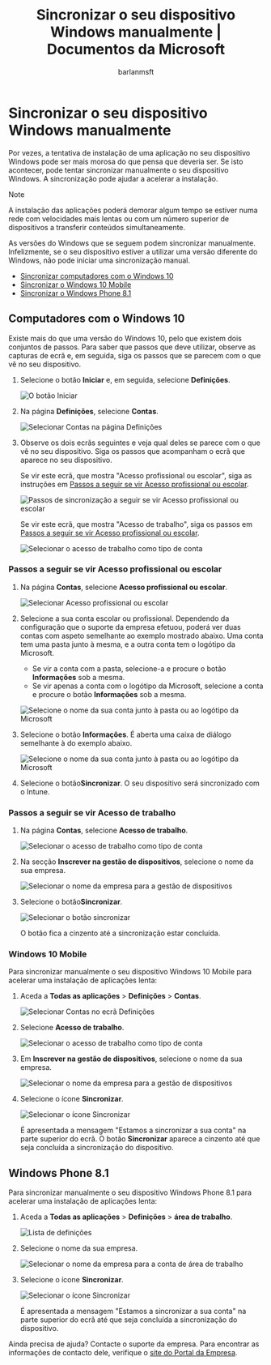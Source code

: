 ﻿---
title: Sincronizar o seu dispositivo Windows manualmente | Documentos da Microsoft
description: 
keywords: 
author: barlanmsft
ms.author: barlan
manager: dougeby
ms.date: 05/19/2017
ms.topic: article
ms.prod: 
ms.service: microsoft-intune
ms.technology: 
ms.assetid: 443c6de7-5187-4dc4-b844-6085a0c659bd
searchScope:
- User help
ROBOTS: 
ms.reviewer: priyar
ms.suite: ems
ms.custom: intune-enduser
ms.openlocfilehash: 6d3b0fb8ea462656602ee9b4e58200d3c2e755a9
ms.sourcegitcommit: a41ad9988a8c14e6b15123a9ea9bc29ac437a4ce
ms.translationtype: HT
ms.contentlocale: pt-PT
ms.lasthandoff: 01/25/2018
---
# <a name="sync-your-windows-device-manually"></a>Sincronizar o seu dispositivo Windows manualmente

Por vezes, a tentativa de instalação de uma aplicação no seu dispositivo Windows pode ser mais morosa do que pensa que deveria ser. Se isto acontecer, pode tentar sincronizar manualmente o seu dispositivo Windows. A sincronização pode ajudar a acelerar a instalação.

> [!Note]
> A instalação das aplicações poderá demorar algum tempo se estiver numa rede com velocidades mais lentas ou com um número superior de dispositivos a transferir conteúdos simultaneamente.

As versões do Windows que se seguem podem sincronizar manualmente. Infelizmente, se o seu dispositivo estiver a utilizar uma versão diferente do Windows, não pode iniciar uma sincronização manual.

* [Sincronizar computadores com o Windows 10](#windows-10-desktop)
* [Sincronizar o Windows 10 Mobile](#windows-10-mobile)
* [Sincronizar o Windows Phone 8.1](#windows-phone-81)

## <a name="windows-10-desktop"></a>Computadores com o Windows 10
Existe mais do que uma versão do Windows 10, pelo que existem dois conjuntos de passos. Para saber que passos que deve utilizar, observe as capturas de ecrã e, em seguida, siga os passos que se parecem com o que vê no seu dispositivo.

1. Selecione o botão **Iniciar** e, em seguida, selecione **Definições**.

    ![O botão Iniciar](./media/win10pc-sync-1-start-button.png)

2. Na página **Definições**, selecione **Contas**.

    ![Selecionar Contas na página Definições](./media/win10pc-sync-2-settings-accounts.png)

3. Observe os dois ecrãs seguintes e veja qual deles se parece com o que vê no seu dispositivo. Siga os passos que acompanham o ecrã que aparece no seu dispositivo.

    Se vir este ecrã, que mostra "Acesso profissional ou escolar", siga as instruções em [Passos a seguir se vir Acesso profissional ou escolar](#steps-to-follow-if-you-see-access-work-or-school).

    ![Passos de sincronização a seguir se vir Acesso profissional ou escolar](./media/w10-enroll-rs1-connect-to-work-or-school.png)

    Se vir este ecrã, que mostra "Acesso de trabalho", siga os passos em [Passos a seguir se vir Acesso profissional ou escolar](#steps-to-follow-if-you-see-work-access).

    ![Selecionar o acesso de trabalho como tipo de conta](./media/win10pc-sync-3-work-access.png)

### <a name="steps-to-follow-if-you-see-access-work-or-school"></a>Passos a seguir se vir Acesso profissional ou escolar

1. Na página **Contas**, selecione **Acesso profissional ou escolar**.

    ![Selecionar Acesso profissional ou escolar](./media/w10-enroll-rs1-connect-to-work-or-school.png)

2. Selecione a sua conta escolar ou profissional. Dependendo da configuração que o suporte da empresa efetuou, poderá ver duas contas com aspeto semelhante ao exemplo mostrado abaixo. Uma conta tem uma pasta junto à mesma, e a outra conta tem o logótipo da Microsoft.

    - Se vir a conta com a pasta, selecione-a e procure o botão **Informações** sob a mesma.
    - Se vir apenas a conta com o logótipo da Microsoft, selecione a conta e procure o botão **Informações** sob a mesma.

    ![Selecione o nome da sua conta junto à pasta ou ao logótipo da Microsoft](./media/win10pc-rs1-sync-info-button.png)

3. Selecione o botão **Informações**. É aberta uma caixa de diálogo semelhante à do exemplo abaixo.

    ![Selecione o nome da sua conta junto à pasta ou ao logótipo da Microsoft](./media/win10pc-rs1-sync-button.png)

4. Selecione o botão**Sincronizar**. O seu dispositivo será sincronizado com o Intune.

### <a name="steps-to-follow-if-you-see-work-access"></a>Passos a seguir se vir Acesso de trabalho

1. Na página **Contas**, selecione **Acesso de trabalho**.

    ![Selecionar o acesso de trabalho como tipo de conta](./media/win10pc-sync-3-work-access.png)

2. Na secção **Inscrever na gestão de dispositivos**, selecione o nome da sua empresa.

    ![Selecionar o nome da empresa para a gestão de dispositivos](./media/win10pc-sync-4-tap-com-name.png)

3. Selecione o botão**Sincronizar**.

    ![Selecionar o botão sincronizar](./media/win10pc-sync-5-tap-sync.png)

   O botão fica a cinzento até a sincronização estar concluída.

### <a name="windows-10-mobile"></a>Windows 10 Mobile
Para sincronizar manualmente o seu dispositivo Windows 10 Mobile para acelerar uma instalação de aplicações lenta:

   1. Aceda a **Todas as aplicações** > **Definições** > **Contas**.

       ![Selecionar Contas no ecrã Definições](./media/win10m-sync-1-settings-accounts.png)

   2. Selecione **Acesso de trabalho**.

       ![Selecionar o acesso de trabalho como tipo de conta](./media/win10m-sync-2-work-access.png)

   3. Em **Inscrever na gestão de dispositivos**, selecione o nome da sua empresa.

       ![Selecionar o nome da empresa para a gestão de dispositivos](./media/win10m-sync-3-tap-comp-name.png)

   4. Selecione o ícone **Sincronizar**.

       ![Selecionar o ícone Sincronizar](./media/win10m-sync-4-tap-sync.png)

       É apresentada a mensagem "Estamos a sincronizar a sua conta" na parte superior do ecrã. O botão **Sincronizar** aparece a cinzento até que seja concluída a sincronização do dispositivo.

## <a name="windows-phone-81"></a>Windows Phone 8.1
Para sincronizar manualmente o seu dispositivo Windows Phone 8.1 para acelerar uma instalação de aplicações lenta:

1. Aceda a **Todas as aplicações** > **Definições** > **área de trabalho**.

    ![Lista de definições](./media/wp81-1-sync-settings-workplace.png)

2. Selecione o nome da sua empresa.

    ![Selecionar o nome da empresa para a conta de área de trabalho](./media/wp81-2-sync-tap-compname.png)

3. Selecione o ícone **Sincronizar**.

    ![Selecionar o ícone Sincronizar](./media/wp81-3-sync-tap-sync-button.png)

   É apresentada a mensagem "Estamos a sincronizar a sua conta" na parte superior do ecrã até que seja concluída a sincronização do dispositivo.

Ainda precisa de ajuda? Contacte o suporte da empresa. Para encontrar as informações de contacto dele, verifique o [site do Portal da Empresa](https://portal.manage.microsoft.com#HelpDeskDialog).
